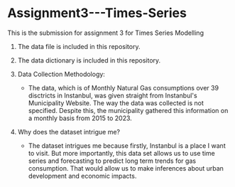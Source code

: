 # Assignment3---Times-Series
This is the submission for assignment 3 for Times Series Modelling

1. The data file is included in this repository.
   
2. The data dictionary is included in this repository.
   
3. Data Collection Methodology:
   - The data, which is of Monthly Natural Gas consumptions over 39 disctricts in Instanbul, was given straight from Instanbul's Municipality Website. The way the data was collected is not specified. Despite this, the municipality gathered this information on a monthly basis from 2015 to 2023.

4. Why does the dataset intrigue me?
   - The dataset intrigues me because firstly, Instanbul is a place I want to visit. But more importantly, this data set allows us to use time series and forecasting to predict long term trends for gas consumption. That would allow us to make inferences about urban development and economic impacts.
